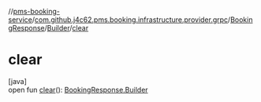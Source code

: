 //[pms-booking-service](../../../../index.md)/[com.github.j4c62.pms.booking.infrastructure.provider.grpc](../../index.md)/[BookingResponse](../index.md)/[Builder](index.md)/[clear](clear.md)

# clear

[java]\
open fun [clear](clear.md)(): [BookingResponse.Builder](index.md)